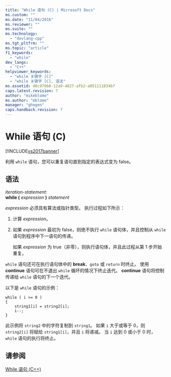 ```yaml
---
title: "While 语句 (C) | Microsoft Docs"
ms.custom: ""
ms.date: "11/04/2016"
ms.reviewer: ""
ms.suite: ""
ms.technology: 
  - "devlang-cpp"
ms.tgt_pltfrm: ""
ms.topic: "article"
f1_keywords: 
  - "while"
dev_langs: 
  - "C++"
helpviewer_keywords: 
  - "while 关键字 [C]"
  - "while 关键字 [C], 语法"
ms.assetid: d0c970b8-12a9-4827-afb2-a051111834b7
caps.latest.revision: 7
author: "mikeblome"
ms.author: "mblome"
manager: "ghogen"
caps.handback.revision: 7
---
```

# While 语句 (C)
[!INCLUDE[vs2017banner](../assembler/inline/includes/vs2017banner.md)]

利用 `while` 语句，您可以重复语句直到指定的表达式变为 false。  
  
## 语法  
 *iteration\-statement*:  
 **while \(**  *expression*  **\)**  *statement*  
  
 *expression* 必须具有算法或指针类型。  执行过程如下所示：  
  
1.  计算 *expression*。  
  
2.  如果 *expression* 最初为 false，则绝不执行 `while` 语句体，并且控制从 `while` 语句到程序中下一语句的传递。  
  
     如果 *expression* 为 true（非零），则执行语句体，并且此过程从第 1 步开始重复。  
  
 `while` 语句还可在执行语句体中的 **break**、`goto` 或 `return` 时终止。  使用 **continue** 语句可在不退出 `while` 循环的情况下终止迭代。  **continue** 语句将控制传递给 `while` 语句的下一个迭代。  
  
 以下是 `while` 语句的示例：  
  
```  
while ( i >= 0 )   
{  
    string1[i] = string2[i];  
    i--;  
}  
```  
  
 此示例将 `string2` 中的字符复制到 `string1`。  如果 `i` 大于或等于 0，则 `string2[i]` 将赋给 `string1[i]`，并且 `i` 将递减。  当 `i` 达到 0 或小于 0 时，`while` 语句的执行将终止。  
  
## 请参阅  
 [While 语句 \(C\+\+\)](../cpp/while-statement-cpp.md)